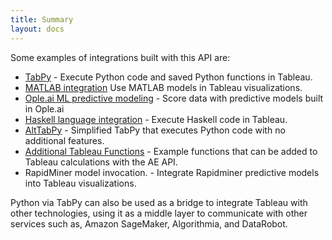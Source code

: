 ```yaml
---
title: Summary
layout: docs
---
```


Some examples of integrations built with this API are: 
- [TabPy](https://github.com/tableau/TabPy) - Execute Python code and saved Python functions in Tableau.
- [MATLAB integration](https://www.mathworks.com/products/reference-architectures/tableau.html) Use MATLAB models in Tableau visualizations.
- [Ople.ai ML predictive modeling](https://ople.ai/tableau-integration/) - Score data with predictive models built in Ople.ai
- [Haskell language integration](https://databoss.starschema.net/tableau-external-services-api-adding-haskell-calculations/) - Execute Haskell code in Tableau.
- [AltTabPy](https://alttabpy.readthedocs.io/en/latest/index.html) - Simplified TabPy that executes Python code with no additional features.
- [Additional Tableau Functions](https://glitch.com/edit/#!/ext-api-test?path=README.md:1:0) - Example functions that can be added to Tableau calculations with the AE API.
- RapidMiner model invocation. - Integrate Rapidminer predictive models into Tableau visualizations.

Python via TabPy can also be used as a bridge to integrate Tableau with other technologies, using it as a middle layer to communicate with other services such as, Amazon SageMaker, Algorithmia, and DataRobot.
